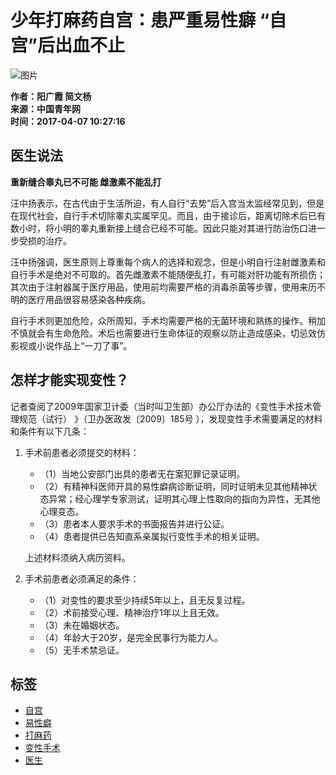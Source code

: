 # 少年打麻药自宫：患严重易性癖 “自宫”后出血不止

![图片](https://cn.chinadaily.com.cn/image/2016/download.jpg)

**作者：阳广霞 简文杨**  
**来源：中国青年网**  
**时间：2017-04-07 10:27:16**

## 医生说法

**重新缝合睾丸已不可能 雌激素不能乱打**

汪中扬表示，在古代由于生活所迫，有人自行“去势”后入宫当太监经常见到，但是在现代社会，自行手术切除睾丸实属罕见。而且，由于接诊后，距离切除术后已有数小时，将小明的睾丸重新接上缝合已经不可能。因此只能对其进行防治伤口进一步受损的治疗。

汪中扬强调，医生原则上尊重每个病人的选择和观念，但是小明自行注射雌激素和自行手术是绝对不可取的。首先雌激素不能随便乱打，有可能对肝功能有所损伤；其次由于注射器属于医疗用品，使用前均需要严格的消毒杀菌等步骤，使用来历不明的医疗用品很容易感染各种疾病。

自行手术则更加危险，众所周知，手术均需要严格的无菌环境和熟练的操作。稍加不慎就会有生命危险。术后也需要进行生命体征的观察以防止造成感染，切忌效仿影视或小说作品上“一刀了事”。

## 怎样才能实现变性？

记者查阅了2009年国家卫计委（当时叫卫生部）办公厅办法的《变性手术技术管理规范（试行） 》（卫办医政发〔2009〕185号 ），发现变性手术需要满足的材料和条件有以下几条：

1. 手术前患者必须提交的材料：
   - （1）当地公安部门出具的患者无在案犯罪记录证明。
   - （2）有精神科医师开具的易性癖病诊断证明，同时证明未见其他精神状态异常；经心理学专家测试，证明其心理上性取向的指向为异性，无其他心理变态。
   - （3）患者本人要求手术的书面报告并进行公证。
   - （4）患者提供已告知直系亲属拟行变性手术的相关证明。

   上述材料须纳入病历资料。

2. 手术前患者必须满足的条件：
   - （1）对变性的要求至少持续5年以上，且无反复过程。
   - （2）术前接受心理、精神治疗1年以上且无效。
   - （3）未在婚姻状态。
   - （4）年龄大于20岁，是完全民事行为能力人。
   - （5）无手术禁忌证。

## 标签
- [自宫](http://search.chinadaily.com.cn/searchcn.jsp?searchText=%E8%87%AA%E5%AE%AB)
- [易性癖](http://search.chinadaily.com.cn/searchcn.jsp?searchText=%E6%98%93%E6%80%A7%E7%99%96)
- [打麻药](http://search.chinadaily.com.cn/searchcn.jsp?searchText=%E6%89%93%E9%BA%BB%E8%8D%AF)
- [变性手术](http://search.chinadaily.com.cn/searchcn.jsp?searchText=%E5%8F%98%E6%80%A7%E6%89%8B%E6%9C%AF)
- [医生](http://search.chinadaily.com.cn/searchcn.jsp?searchText=%E5%8C%BB%E7%94%9F)